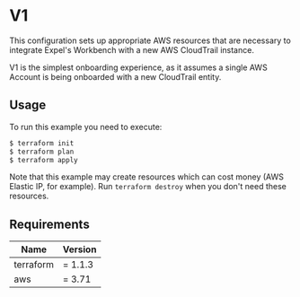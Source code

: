 # V1

This configuration sets up appropriate AWS resources that are necessary to integrate Expel's Workbench with a new AWS CloudTrail instance.

V1 is the simplest onboarding experience, as it assumes a single AWS Account is being onboarded with a new CloudTrail entity.

## Usage

To run this example you need to execute:

```bash
$ terraform init
$ terraform plan
$ terraform apply
```

Note that this example may create resources which can cost money (AWS Elastic IP, for example). Run `terraform destroy` when you don't need these resources.

## Requirements

| Name | Version |
|------|---------|
| terraform | = 1.1.3 |
| aws | = 3.71 |